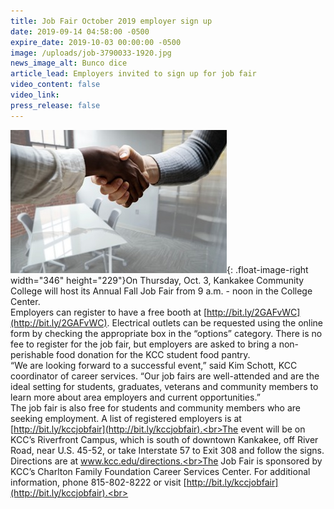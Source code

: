 ```yaml
---
title: Job Fair October 2019 employer sign up
date: 2019-09-14 04:58:00 -0500
expire_date: 2019-10-03 00:00:00 -0500
image: /uploads/job-3790033-1920.jpg
news_image_alt: Bunco dice
article_lead: Employers invited to sign up for job fair
video_content: false
video_link:
press_release: false
---
```


![](/uploads/job.jpg){: .float-image-right width="346" height="229"}On Thursday, Oct. 3, Kankakee Community College will host its Annual Fall Job Fair from 9 a.m. - noon in the College Center.<br>Employers can register to have a free booth at [http://bit.ly/2GAFvWC](http://bit.ly/2GAFvWC). Electrical outlets can be requested using the online form by checking the appropriate box in the “options” category. There is no fee to register for the job fair, but employers are asked to bring a non-perishable food donation for the KCC student food pantry.&nbsp;<br>“We are looking forward to a successful event,” said Kim Schott, KCC coordinator of career services. “Our job fairs are well-attended and are the ideal setting for students, graduates, veterans and community members to learn more about area employers and current opportunities.”&nbsp;<br>The job fair is also free for students and community members who are seeking employment. A list of registered employers is at [http://bit.ly/kccjobfair](http://bit.ly/kccjobfair).<br>The event will be on KCC’s Riverfront Campus, which is south of downtown Kankakee, off River Road, near U.S. 45-52, or take Interstate 57 to Exit 308 and follow the signs. Directions are at www.kcc.edu/directions.<br>The Job Fair is sponsored by KCC’s Charlton Family Foundation Career Services Center. For additional information, phone 815-802-8222 or visit [http://bit.ly/kccjobfair](http://bit.ly/kccjobfair).<br>&nbsp;